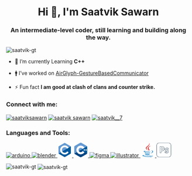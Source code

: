 <h1 align="center">Hi 👋, I'm Saatvik Sawarn</h1>
<h3 align="center">An intermediate-level coder, still learning and building along the way.</h3>

<p align="left"> <img src="https://komarev.com/ghpvc/?username=saatvik-gt&label=Profile%20views&color=0e75b6&style=flat" alt="saatvik-gt" /> </p>

- 🌱 I’m currently Learning **C++**

- 🚹 I’ve worked on [AirGlyph-GestureBasedCommunicator](https://github.com/Saatvik-GT/GestureBasedCommunicatorUsing_IoT)

- ⚡ Fun fact **I am good at clash of clans and counter strike.**

<h3 align="left">Connect with me:</h3>
<p align="left">
<a href="https://twitter.com/saatviksawarn" target="blank"><img align="center" src="https://raw.githubusercontent.com/rahuldkjain/github-profile-readme-generator/master/src/images/icons/Social/twitter.svg" alt="saatviksawarn" height="30" width="40" /></a>
<a href="https://linkedin.com/in/saatvik sawarn" target="blank"><img align="center" src="https://raw.githubusercontent.com/rahuldkjain/github-profile-readme-generator/master/src/images/icons/Social/linked-in-alt.svg" alt="saatvik sawarn" height="30" width="40" /></a>
<a href="https://instagram.com/saatvik__7" target="blank"><img align="center" src="https://raw.githubusercontent.com/rahuldkjain/github-profile-readme-generator/master/src/images/icons/Social/instagram.svg" alt="saatvik__7" height="30" width="40" /></a>
</p>

<h3 align="left">Languages and Tools:</h3>
<p align="left"> <a href="https://www.arduino.cc/" target="_blank" rel="noreferrer"> <img src="https://cdn.worldvectorlogo.com/logos/arduino-1.svg" alt="arduino" width="40" height="40"/> </a> <a href="https://www.blender.org/" target="_blank" rel="noreferrer"> <img src="https://download.blender.org/branding/community/blender_community_badge_white.svg" alt="blender" width="40" height="40"/> </a> <a href="https://www.cprogramming.com/" target="_blank" rel="noreferrer"> <img src="https://raw.githubusercontent.com/devicons/devicon/master/icons/c/c-original.svg" alt="c" width="40" height="40"/> </a> <a href="https://www.w3schools.com/cpp/" target="_blank" rel="noreferrer"> <img src="https://raw.githubusercontent.com/devicons/devicon/master/icons/cplusplus/cplusplus-original.svg" alt="cplusplus" width="40" height="40"/> </a> <a href="https://www.figma.com/" target="_blank" rel="noreferrer"> <img src="https://www.vectorlogo.zone/logos/figma/figma-icon.svg" alt="figma" width="40" height="40"/> </a> <a href="https://www.adobe.com/in/products/illustrator.html" target="_blank" rel="noreferrer"> <img src="https://www.vectorlogo.zone/logos/adobe_illustrator/adobe_illustrator-icon.svg" alt="illustrator" width="40" height="40"/> </a> <a href="https://www.java.com" target="_blank" rel="noreferrer"> <img src="https://raw.githubusercontent.com/devicons/devicon/master/icons/java/java-original.svg" alt="java" width="40" height="40"/> </a> <a href="https://www.photoshop.com/en" target="_blank" rel="noreferrer"> <img src="https://raw.githubusercontent.com/devicons/devicon/master/icons/photoshop/photoshop-line.svg" alt="photoshop" width="40" height="40"/> </a> </p>

<p><img align="left" src="https://github-readme-stats.vercel.app/api/top-langs?username=saatvik-gt&show_icons=true&locale=en&layout=compact" alt="saatvik-gt" /></p>

<p>&nbsp;<img align="center" src="https://github-readme-stats.vercel.app/api?username=saatvik-gt&show_icons=true&locale=en" alt="saatvik-gt" /></p>
